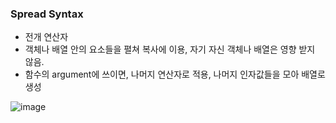 ### Spread Syntax

- 전개 연산자
- 객체나 배열 안의 요소들을 펼쳐 복사에 이용, 자기 자신 객체나 배열은 영향 받지 않음.
- 함수의 argument에 쓰이면, 나머지 연산자로 적용, 나머지 인자값들을 모아 배열로 생성

![image](https://user-images.githubusercontent.com/88424067/195730018-4c9e4ee3-7f82-459a-8922-5b3ad2e0188a.png)
